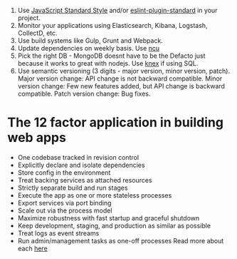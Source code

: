1. Use [JavaScript Standard Style](https://github.com/standard/standard) and/or [eslint-plugin-standard](https://github.com/xjamundx/eslint-plugin-standard) in your project.
2. Monitor your applications using Elasticsearch, Kibana, Logstash, CollectD, etc.
3. Use build systems like Gulp, Grunt and Webpack.
4. Update dependencies on weekly basis. Use [ncu](https://www.npmjs.com/package/npm-check-updates)
5. Pick the right DB - MongoDB doesnt have to be the Defacto just because it works to great with nodejs. Use [knex](http://knexjs.org/) if using SQL.
6. Use semantic versioning (3 digits - major version, minor version, patch).
Major version change: API change is not backward compatible.
Minor version change: Few new features added, but API change is backward compatible.
Patch version change: Bug fixes.

# The 12 factor application in building web apps
- One codebase tracked in revision control
- Explicitly declare and isolate dependencies
- Store config in the environment
- Treat backing services as attached resources
- Strictly separate build and run stages
- Execute the app as one or more stateless processes
- Export services via port binding
- Scale out via the process model
- Maximize robustness with fast startup and graceful shutdown
- Keep development, staging, and production as similar as possible
- Treat logs as event streams
- Run admin/management tasks as one-off processes
Read more about each [here](https://12factor.net/codebase)